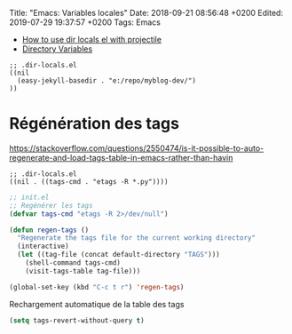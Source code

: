 Title:  "Emacs: Variables locales"
Date:   2018-09-21 08:56:48 +0200
Edited: 2019-07-29 19:37:57 +0200
Tags: Emacs


* [How to use dir locals el with projectile](https://emacs.stackexchange.com/questions/24907/how-to-use-dir-locals-el-with-projectile)
* [Directory Variables](https://www.gnu.org/software/emacs/manual/html_node/emacs/Directory-Variables.html)

```
;; .dir-locals.el
((nil
  (easy-jekyll-basedir . "e:/repo/myblog-dev/")
))
```

# Régénération des tags

<https://stackoverflow.com/questions/2550474/is-it-possible-to-auto-regenerate-and-load-tags-table-in-emacs-rather-than-havin>

```
;; .dir-locals.el
((nil . ((tags-cmd . "etags -R *.py"))))
```

```lisp
;; init.el
;; Regénérer les tags
(defvar tags-cmd "etags -R 2>/dev/null")

(defun regen-tags ()
  "Regenerate the tags file for the current working directory"
  (interactive)
  (let ((tag-file (concat default-directory "TAGS")))
    (shell-command tags-cmd)
    (visit-tags-table tag-file)))

(global-set-key (kbd "C-c t r") 'regen-tags)
```

Rechargement automatique de la table des tags

```lisp
(setq tags-revert-without-query t)
```

